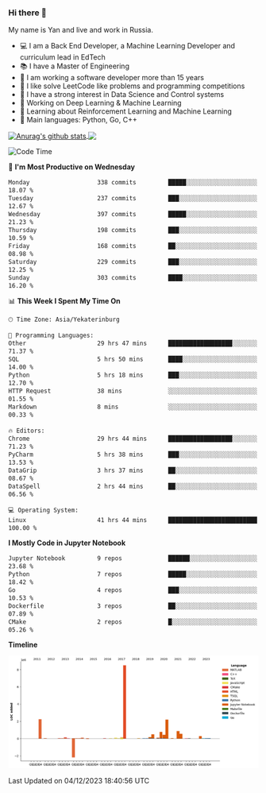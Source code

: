 ### Hi there 👋

My name is Yan and live and work in Russia.

- 💻 I am a Back End Developer, a Machine Learning Developer and curriculum lead in EdTech
- 📚 I have a Master of Engineering
- 🤔 I am working a software developer more than 15 years
- 🌱 I like solve LeetCode like problems and programming competitions
- 📝 I have a strong interest in Data Science and Control systems
- 🔭 Working on Deep Learning & Machine Learning
- 🌱 Learning about Reinforcement Learning and Machine Learning
- 🌟 Main languages: Python, Go, C++

<!--


**yanchick/yanchick** is a ✨ _special_ ✨ repository because its `README.md` (this file) appears on your GitHub profile.

Here are some ideas to get you started:

- I am a self taught Full Stack Developer and a Machine Learning Developer
- 🌱 I’m currently learning ...
- 👯 I’m looking to collaborate on ...
- 🤔 I’m looking for help with ...
- 💬 Ask me about ...
- 📫 How to reach me: ...
- 😄 Pronouns: ...
- ⚡ Fun fact: ...

-->


<a href="https://github.com/anuraghazra/github-readme-stats">
    <img align="center" src="https://github-readme-stats.vercel.app/api?username=yanchick&count_private=true" alt="Anurag's github stats" />
</a>
<a href="https://github.com/anuraghazra/github-readme-stats">
    <img align="center" src="https://github-readme-stats.vercel.app/api/top-langs/?username=yanchick&hide=javascript,html,CSS" />
</a>

<!--START_SECTION:waka-->
![Code Time](http://img.shields.io/badge/Code%20Time-1%2C151%20hrs%2044%20mins-blue)

📅 **I'm Most Productive on Wednesday** 

```text
Monday                   338 commits         █████░░░░░░░░░░░░░░░░░░░░   18.07 % 
Tuesday                  237 commits         ███░░░░░░░░░░░░░░░░░░░░░░   12.67 % 
Wednesday                397 commits         █████░░░░░░░░░░░░░░░░░░░░   21.23 % 
Thursday                 198 commits         ███░░░░░░░░░░░░░░░░░░░░░░   10.59 % 
Friday                   168 commits         ██░░░░░░░░░░░░░░░░░░░░░░░   08.98 % 
Saturday                 229 commits         ███░░░░░░░░░░░░░░░░░░░░░░   12.25 % 
Sunday                   303 commits         ████░░░░░░░░░░░░░░░░░░░░░   16.20 % 
```


📊 **This Week I Spent My Time On** 

```text
🕑︎ Time Zone: Asia/Yekaterinburg

💬 Programming Languages: 
Other                    29 hrs 47 mins      ██████████████████░░░░░░░   71.37 % 
SQL                      5 hrs 50 mins       ████░░░░░░░░░░░░░░░░░░░░░   14.00 % 
Python                   5 hrs 18 mins       ███░░░░░░░░░░░░░░░░░░░░░░   12.70 % 
HTTP Request             38 mins             ░░░░░░░░░░░░░░░░░░░░░░░░░   01.55 % 
Markdown                 8 mins              ░░░░░░░░░░░░░░░░░░░░░░░░░   00.33 % 

🔥 Editors: 
Chrome                   29 hrs 44 mins      ██████████████████░░░░░░░   71.23 % 
PyCharm                  5 hrs 38 mins       ███░░░░░░░░░░░░░░░░░░░░░░   13.53 % 
DataGrip                 3 hrs 37 mins       ██░░░░░░░░░░░░░░░░░░░░░░░   08.67 % 
DataSpell                2 hrs 44 mins       ██░░░░░░░░░░░░░░░░░░░░░░░   06.56 % 

💻 Operating System: 
Linux                    41 hrs 44 mins      █████████████████████████   100.00 % 
```

**I Mostly Code in Jupyter Notebook** 

```text
Jupyter Notebook         9 repos             ██████░░░░░░░░░░░░░░░░░░░   23.68 % 
Python                   7 repos             █████░░░░░░░░░░░░░░░░░░░░   18.42 % 
Go                       4 repos             ███░░░░░░░░░░░░░░░░░░░░░░   10.53 % 
Dockerfile               3 repos             ██░░░░░░░░░░░░░░░░░░░░░░░   07.89 % 
CMake                    2 repos             █░░░░░░░░░░░░░░░░░░░░░░░░   05.26 % 
```



**Timeline**

![Lines of Code chart](https://raw.githubusercontent.com/yanchick/yanchick/main/assets/bar_graph.png)


 Last Updated on 04/12/2023 18:40:56 UTC
<!--END_SECTION:waka-->

